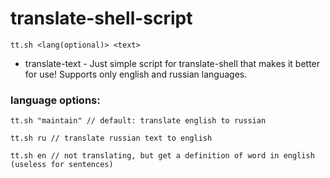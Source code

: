 # translate-shell-script

```
tt.sh <lang(optional)> <text>
```

* translate-text - Just simple script for translate-shell that makes it better for use! Supports only english and russian languages. 

### language options:

```
tt.sh "maintain" // default: translate english to russian

tt.sh ru // translate russian text to english

tt.sh en // not translating, but get a definition of word in english (useless for sentences)

```
